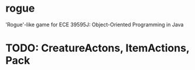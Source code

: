 # rogue
'Rogue'-like game for ECE 39595J: Object-Oriented Programming in Java

# TODO: CreatureActons, ItemActions, Pack

